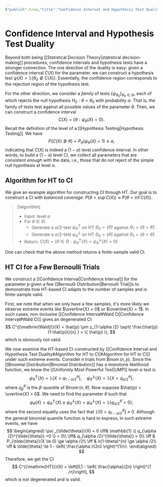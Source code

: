 ```yaml
---
{"publish":true,"title":"Confidence Interval and Hypothesis Test Duality","created":"2025-05-27T14:51:17","modified":"2025-05-31T23:12:33","cssclasses":""}
---
```



# Confidence Interval and Hypothesis Test Duality

Beyond both being [[Statistical Decision Theory\|statistical decision-making]] procedures, confidence intervals and hypothesis tests have a stronger connection.
The one direction of the duality is easy: given a confidence interval $C(X)$ for the parameter, we can construct a hypothesis test $\psi(X) = \mathbb{1}\{ \theta_{0} \not\in C(X) \}$. Essentially, the confidence region corresponds to the rejection region of the hypothesis test.

For the other direction, we consider a *family* of tests $\{ \psi _{\theta_{0}} \}_{\theta_{0}\in\Theta}$, each of which rejects the null hypothesis $H_0: \theta = \theta_{0}$ with probability $\alpha$. That is, the family of tests test against all possible values of the parameter $\theta$.
Then, we can construct a confidence interval
$$
C(X) = \{ \theta: \psi _{\theta}(X) = 0 \}.
$$
Recall the definition of the level of a [[Hypothesis Testing\|Hypothesis Testing]]. We have
$$
P(C(X)\not\ni \theta ) = P_{\theta }(\psi _{\theta}(X) = 1) \le \alpha,
$$
indicating that $C(X)$ is indeed a $(1-\alpha )$ level confidence interval.
In other words, to build a $(1-\alpha)$ level CI, we collect all parameters that are *consistent enough* with the data, i.e., those that do not reject of the simple null hypothesis at level $\alpha$.

## Algorithm for HT to CI

We give an example algorithm for constructing CI through HT.
Our goal is to construct a CI with *balanced coverage*: $P(\theta> \sup C(X)) \approx  P(\theta < \inf C(X))$.

> [!algorithm]
> - Input: level $\alpha$
> - For $\tilde{\theta}\in\Theta$:
>     - Generate a $\alpha /2$-test $\psi ^{\uparrow}_{\tilde{\theta}}$ on HT $\Theta_{0}=\{ \tilde{\theta} \}$ against $\Theta_{1} = \{ \theta > \tilde{\theta} \}$.
>     - Generate a $\alpha /2$-test $\psi ^{\downarrow}_{\tilde{\theta}}$ on HT $\Theta_{0}=\{ \tilde{\theta} \}$ against $\Theta_{1} = \{ \theta < \tilde{\theta} \}$.
> - Return: $C(X) = \{ \tilde{\theta}\in\Theta : \psi ^{\uparrow}_{\tilde{\theta}}(X) = \psi ^{\downarrow}_{\tilde{\theta}}(X) = 0 \}$

One can check that the above method returns a finite-sample valid CI.

## HT CI for a Few Bernoulli Trials

We construct a [[Confidence Interval\|Confidence Interval]] for the parameter $p$ given a few [[Bernoulli Distribution\|Bernoulli Trial]]s to demonstrate how HT-based CI adapts to the number of samples and is finite-sample valid.

First, we note that when we only have a few samples, it's more likely we observe extreme events like $\overline{X} = 0$ or $\overline{X} = 1$. In such cases, non-inclusive [[Confidence Interval#Wald CI\|Confidence Interval#Wald CI]] gives an degenerated CI:
$$
C^{(\mathrm{Wald})}(X) = \hat{p} \pm z_{1-\alpha /2} \sqrt{ \frac{\hat{p}(1-\hat{p})}{n} } = \{ \hat{p} \},
$$
which is obviously not valid.

We now examine the HT-based CI constructed by [[Confidence Interval and Hypothesis Test Duality#Algorithm for HT to CI\|#Algorithm for HT to CI]] under such extreme events. Consider $n$ trials from $\operatorname{Binom}(n,p)$. Since the [[Binomial Distribution\|Binomial Distribution]] has a monotone likelihood function, we know the [[Uniformly Most Powerful Test\|UMP]] level-$\alpha$ test is
$$
\psi ^{\uparrow}_{\tilde{\theta}}(X) = \mathbb{1} \{ X > q_{1-\alpha /2}^{\tilde{\theta}} \}, \quad \psi ^{\downarrow}_{\tilde{\theta}}(X) = \mathbb{1} \{ X < q_{\alpha /2}^{\tilde{\theta}} \},
$$
where $q^{\tilde{\theta}}_{\beta}$ is the $\beta$-quantile of $\operatorname{Binom}(n,\tilde{\theta})$.
Now suppose $\hat{p} = \overline{X} = 0$. We need to find the parameter $\tilde{\theta}$ such that
$$
\psi _{\tilde{\theta}}(X) = \psi ^{\uparrow}_{\tilde{\theta}}(X) \lor   \psi ^{\downarrow}_{\tilde{\theta}}(X) = \psi ^{\downarrow}_{\tilde{\theta}}(X) =  \mathbb{1} \{ q_{\alpha/2}^{\tilde{\theta}} > 0 \},
$$
where the second equality uses the fact that $\mathbb{1}\{ 0 > q^{\tilde{\theta}}_{1- \alpha /2} \} \equiv 0$.
Although the general binomial quantile function is hard to express, in such extreme events, we have
$$
\begin{aligned}
\psi _{\tilde{\theta}}(X) = 0 \iff& \mathbb{1} \{ q_{\alpha /2}^{\tilde{\theta}} >0 \} = 0\\
\iff&  q_{\alpha /2}^{\tilde{\theta}} = 0\\
\iff & P_{\tilde{\theta}}(X \le 0) \ge \alpha /2\\
\iff & n(1-\theta)^{n} \ge \alpha /2\\
\iff & \tilde{\theta} \le 1 - \left( \frac{\alpha }{2n} \right)^{1/n}.
\end{aligned}
$$
Therefore, we get the CI
$$
C^{(\mathrm{HT})}(X) = \left[0,1 - \left( \frac{\alpha}{2n} \right)^{1 /n}\right],
$$
which is not degenerated and is valid.
